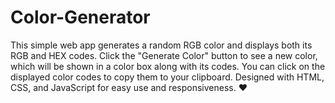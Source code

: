 # Color-Generator
This simple web app generates a random RGB color and displays both its RGB and HEX codes. Click the "Generate Color" button to see a new color, which will be shown in a color box along with its codes. You can click on the displayed color codes to copy them to your clipboard. Designed with HTML, CSS, and JavaScript for easy use and responsiveness.
❤
